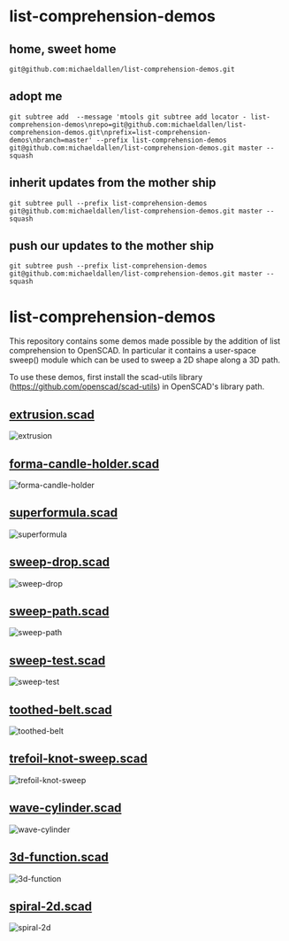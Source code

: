 # list-comprehension-demos

## home, sweet home

    git@github.com:michaeldallen/list-comprehension-demos.git


## adopt me

    git subtree add  --message 'mtools git subtree add locator - list-comprehension-demos\nrepo=git@github.com:michaeldallen/list-comprehension-demos.git\nprefix=list-comprehension-demos\nbranch=master' --prefix list-comprehension-demos git@github.com:michaeldallen/list-comprehension-demos.git master --squash


## inherit updates from the mother ship

    git subtree pull --prefix list-comprehension-demos git@github.com:michaeldallen/list-comprehension-demos.git master --squash


## push our updates to the mother ship

    git subtree push --prefix list-comprehension-demos git@github.com:michaeldallen/list-comprehension-demos.git master --squash



list-comprehension-demos
========================

This repository contains some demos made possible by the addition of list comprehension to OpenSCAD.
In particular it contains a user-space sweep() module which can be used to sweep a 2D shape along a 3D path.

To use these demos, first install the scad-utils library (https://github.com/openscad/scad-utils) in OpenSCAD's library path.

## [extrusion.scad](extrusion.scad)

![extrusion](screenshots/extrusion.png)

## [forma-candle-holder.scad](forma-candle-holder.scad)

![forma-candle-holder](screenshots/forma-candle-holder.png)

## [superformula.scad](superformula.scad)

![superformula](screenshots/superformula.png)

## [sweep-drop.scad](sweep-drop.scad)

![sweep-drop](screenshots/sweep-drop.png)

## [sweep-path.scad](sweep-path.scad)

![sweep-path](screenshots/sweep-path.png)

## [sweep-test.scad](sweep-test.scad)

![sweep-test](screenshots/sweep-test.png)

## [toothed-belt.scad](toothed-belt.scad)

![toothed-belt](screenshots/toothed-belt.png)

## [trefoil-knot-sweep.scad](trefoil-knot-sweep.scad)

![trefoil-knot-sweep](screenshots/trefoil-knot-sweep.png)

## [wave-cylinder.scad](wave-cylinder.scad)

![wave-cylinder](screenshots/wave-cylinder.png)

## [3d-function.scad](3d-function.scad)

![3d-function](screenshots/3d-function.png)

## [spiral-2d.scad](spiral-2d.scad)

![spiral-2d](screenshots/spiral-2d.png)
